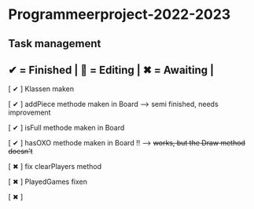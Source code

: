 # Programmeerproject-2022-2023

Task management
---------------
✔ = Finished |
📝 = Editing  |
✖ = Awaiting |
---------------
[ ✔ ] Klassen maken

[ ✔ ] addPiece methode maken in Board --> semi finished, needs improvement

[ ✔ ] isFull methode maken in Board

[ ✔ ] hasOXO methode maken in Board !! --> ~~works, but the Draw method doesn't~~

[ ✖ ] fix clearPlayers method

[ ✖ ] PlayedGames fixen

[ ✖ ]